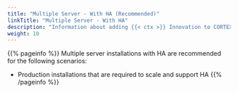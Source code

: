 ```yaml
---
title: "Multiple Server - With HA (Recommended)"
linkTitle: "Multiple Server - With HA"
description: "Information about adding {{< ctx >}} Innovation to CORTEX 7.2 across multiple on-premise servers with high availability (HA), including: information about components, supported architectures, prerequisites and installation instructions."
weight: 10
---
```


{{% pageinfo %}}
Multiple server installations with HA are recommended for the following scenarios:

* Production installations that are required to scale and support HA
{{% /pageinfo %}}
